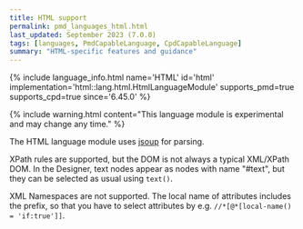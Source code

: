 ```yaml
---
title: HTML support
permalink: pmd_languages_html.html
last_updated: September 2023 (7.0.0)
tags: [languages, PmdCapableLanguage, CpdCapableLanguage]
summary: "HTML-specific features and guidance"
---
```


{% include language_info.html name='HTML' id='html' implementation='html::lang.html.HtmlLanguageModule' supports_pmd=true supports_cpd=true since='6.45.0' %}

{% include warning.html content="This language module is experimental and may change any time." %}

The HTML language module uses [jsoup](https://jsoup.org/) for parsing.

XPath rules are supported, but the DOM is not always a typical XML/XPath DOM.
In the Designer, text nodes appear as nodes with name "#text", but they can
be selected as usual using `text()`.

XML Namespaces are not supported. The local name of attributes includes the prefix,
so that you have to select attributes by e.g. `//*[@*[local-name() = 'if:true']]`.
